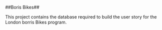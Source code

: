 ##Boris Bikes##

This project contains the database required to build the user story for the London borris Bikes program. 
